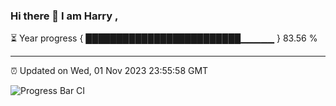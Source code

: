 ### Hi there 👋 I am Harry , 

⏳ Year progress { █████████████████████████▁▁▁▁▁ } 83.56 %

---

⏰ Updated on Wed, 01 Nov 2023 23:55:58 GMT

![Progress Bar CI](https://github.com/duykhang68/duykhang68/workflows/Progress%20Bar%20CI/badge.svg)
